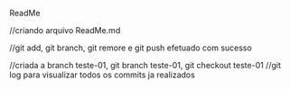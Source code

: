 ReadMe

//criando arquivo ReadMe.md 

//git add, git branch, git remore e git push efetuado com sucesso

//criada a branch teste-01, git branch teste-01, git checkout teste-01
//git log para visualizar todos os commits ja realizados


